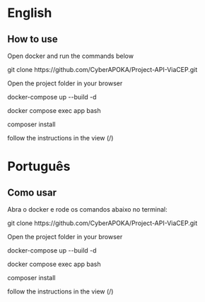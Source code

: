 <h1>English</h1>
<h2>How to use</h2>
<p>Open docker and run the commands below</p>
<p>git clone https://github.com/CyberAPOKA/Project-API-ViaCEP.git</p>
<p>Open the project folder in your browser</p>
<p>docker-compose up --build -d</p>
<p>docker compose exec app bash</p>
<p>composer install</p>
<p>follow the instructions in the view (/)</p>

<h1>Português</h1>
<h2>Como usar</h2>
<p>Abra o docker e rode os comandos abaixo no terminal:</p>
<p>git clone https://github.com/CyberAPOKA/Project-API-ViaCEP.git</p>
<p>Open the project folder in your browser</p>
<p>docker-compose up --build -d</p>
<p>docker compose exec app bash</p>
<p>composer install</p>
<p>follow the instructions in the view (/)</p>
